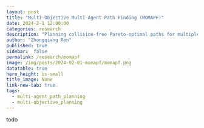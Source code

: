 ```yaml
---
layout: post
title: "Multi-Objective Multi-Agent Path Finding (MOMAPF)"
date: 2024-2-1 12:00:00
categories: research
description: "Planning collision-free Pareto-optimal paths for multiple while optimizing multiple objective functions"
author: "Zhongqiang Ren"
published: true
sidebar:  false
permalink: /research/momapf
image: /img/posts/2024-02-01-momapf/momapf.png
datatable: true
hero_height: is-small
title_image: None
link-new-tab: true
tags:
  - multi-agent_path_planning
  - multi-objective_planning
---
```



todo
